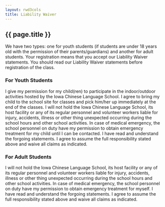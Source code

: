 ```yaml
---
layout: rwd3cols
title: Liability Waiver   
---
```

## {{ page.title }}

We have two types: one for youth students (if students are under 18 years old with the permission of their parents/guardians) and another for adult students. Your registration means that you accept our Liability Waiver statements. You should read our Liability Waiver statements before registration of the class.

### For Youth Students

I give my permission for my child(ren) to participate in the indoor/outdoor activities hosted by the Iowa Chinese Language School. I agree to bring my child to the school site for classes and pick him/her up immediately at the end of the classes. I will not hold the Iowa Chinese Language School, its host facility or any of its regular personnel and volunteer workers liable for injury, accidents, illness or other thing unexpected occurring during the school hours and other school activities. In case of medical emergency, the school personnel on duty have my permission to obtain emergency treatment for my child until I can be contacted. I have read and understand the forgoing statements. I agree to assume the full responsibility stated above and waive all claims as indicated.

### For Adult Students

I will not hold the Iowa Chinese Language School, its host facility or any of its regular personnel and volunteer workers liable for injury, accidents, illness or other thing unexpected occurring during the school hours and other school activities. In case of medical emergency, the school personnel on duty have my permission to obtain emergency treatment for myself. I have read and understand the forgoing statements. I agree to assume the full responsibility stated above and waive all claims as indicated. 


